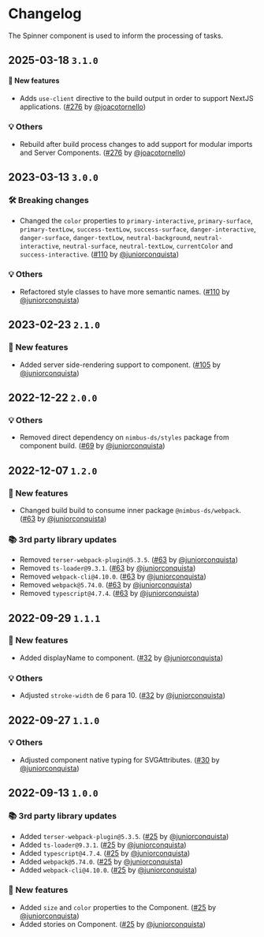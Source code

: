 # Changelog

The Spinner component is used to inform the processing of tasks.

## 2025-03-18 `3.1.0`

#### 🎉 New features

- Adds `use-client` directive to the build output in order to support NextJS applications. ([#276](https://github.com/TiendaNube/nimbus-design-system/pull/276) by [@joacotornello](https://github.com/joacotornello))

### 💡 Others

- Rebuild after build process changes to add support for modular imports and Server Components. ([#276](https://github.com/TiendaNube/nimbus-design-system/pull/276) by [@joacotornello](https://github.com/joacotornello))

## 2023-03-13 `3.0.0`

### 🛠 Breaking changes

- Changed the `color` properties to `primary-interactive`, `primary-surface`, `primary-textLow`, `success-textLow`, `success-surface`, `danger-interactive`, `danger-surface`, `danger-textLow`, `neutral-background`, `neutral-interactive`, `neutral-surface`, `neutral-textLow`, `currentColor` and `success-interactive`. ([#110](https://github.com/TiendaNube/nimbus-design-system/pull/110) by [@juniorconquista](https://github.com/juniorconquista))

### 💡 Others

- Refactored style classes to have more semantic names. ([#110](https://github.com/TiendaNube/nimbus-design-system/pull/110) by [@juniorconquista](https://github.com/juniorconquista))

## 2023-02-23 `2.1.0`

### 🎉 New features

- Added server side-rendering support to component. ([#105](https://github.com/TiendaNube/nimbus-design-system/pull/105) by [@juniorconquista](https://github.com/juniorconquista))

## 2022-12-22 `2.0.0`

### 💡 Others

- Removed direct dependency on `nimbus-ds/styles` package from component build. ([#69](https://github.com/TiendaNube/nimbus-design-system/pull/69) by [@juniorconquista](https://github.com/juniorconquista))

## 2022-12-07 `1.2.0`

### 🎉 New features

- Changed build build to consume inner package `@nimbus-ds/webpack`. ([#63](https://github.com/TiendaNube/nimbus-design-system/pull/63) by [@juniorconquista](https://github.com/juniorconquista))

### 📚 3rd party library updates

- Removed `terser-webpack-plugin@5.3.5`. ([#63](https://github.com/TiendaNube/nimbus-design-system/pull/63) by [@juniorconquista](https://github.com/juniorconquista))
- Removed `ts-loader@9.3.1`. ([#63](https://github.com/TiendaNube/nimbus-design-system/pull/63) by [@juniorconquista](https://github.com/juniorconquista))
- Removed `webpack-cli@4.10.0`. ([#63](https://github.com/TiendaNube/nimbus-design-system/pull/63) by [@juniorconquista](https://github.com/juniorconquista))
- Removed `webpack@5.74.0`. ([#63](https://github.com/TiendaNube/nimbus-design-system/pull/63) by [@juniorconquista](https://github.com/juniorconquista))
- Removed `typescript@4.7.4`. ([#63](https://github.com/TiendaNube/nimbus-design-system/pull/63) by [@juniorconquista](https://github.com/juniorconquista))

## 2022-09-29 `1.1.1`

### 🎉 New features

- Added displayName to component. ([#32](https://github.com/TiendaNube/nimbus-design-system/pull/32) by [@juniorconquista](https://github.com/juniorconquista))

### 💡 Others

- Adjusted `stroke-width` de 6 para 10. ([#32](https://github.com/TiendaNube/nimbus-design-system/pull/32) by [@juniorconquista](https://github.com/juniorconquista))

## 2022-09-27 `1.1.0`

### 💡 Others

- Adjusted component native typing for SVGAttributes. ([#30](https://github.com/TiendaNube/nimbus-design-system/pull/30) by [@juniorconquista](https://github.com/juniorconquista))

## 2022-09-13 `1.0.0`

### 📚 3rd party library updates

- Added `terser-webpack-plugin@5.3.5`. ([#25](https://github.com/TiendaNube/nimbus-design-system/pull/25) by [@juniorconquista](https://github.com/juniorconquista))
- Added `ts-loader@9.3.1`. ([#25](https://github.com/TiendaNube/nimbus-design-system/pull/25) by [@juniorconquista](https://github.com/juniorconquista))
- Added `typescript@4.7.4`. ([#25](https://github.com/TiendaNube/nimbus-design-system/pull/25) by [@juniorconquista](https://github.com/juniorconquista))
- Added `webpack@5.74.0`. ([#25](https://github.com/TiendaNube/nimbus-design-system/pull/25) by [@juniorconquista](https://github.com/juniorconquista))
- Added `webpack-cli@4.10.0`. ([#25](https://github.com/TiendaNube/nimbus-design-system/pull/25) by [@juniorconquista](https://github.com/juniorconquista))

### 🎉 New features

- Added `size` and `color` properties to the Component. ([#25](https://github.com/TiendaNube/nimbus-design-system/pull/25) by [@juniorconquista](https://github.com/juniorconquista))
- Added stories on Component. ([#25](https://github.com/TiendaNube/nimbus-design-system/pull/25) by [@juniorconquista](https://github.com/juniorconquista))
